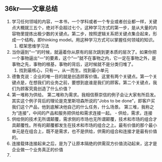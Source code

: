 ## 36kr——文章总结

1. 学习任何领域的内容，一本书，一个学科或者一个专业或者创业都一样，关键点大概就三五个，绝对不会超过七个。这种学习方式的第一步，是从大量的内容物里提炼出极少数的关键点。第二步，按照逻辑关系把关键点集合起来，形成一个结构，即thinking model。用这种学习方式可以掌握任何领域的知识。
	1. 框架思维学习法
2. 当你逼到“一”的时候，就逼着你从原有的层次跳到更本质的层次了。如果你把一个事物逼出“一”的要素，这个“一”就不在事物之内，它一定在事物之外，是事物之先，事物的根基，事物的背后，这时候就不是分类归堆了。
	1. 找到最核心，只有一，从一而生。找到最小单元
3. 德鲁克说：企业的唯一目的就是创造顾客价值。这里有两个关键点。第一个关键点是，在想我们的业务之前，要想到底谁是我们的顾客。第二个关键点，我们为顾客究竟创造了什么价值？
4. 第一堆称为供给。
第二堆称为需求。我相信蔡崇信的例子会让大家有所启发。其实这个例子背后的理论是克里斯坦森所说的“Jobs to be done”，即客户买我们这个产品，他到底解决他自己的什么任务，什么场景。
第三堆，我称之为“连接”，中间的产品和服务把供给和需求连接一起。
		- 供给，需求，连接
1. 供给侧的技术无所谓颠覆，需求侧的市场也无所谓颠覆，技术和市场的组合才具颠覆性。所有的颠覆都发生在技术和市场的组合之上。最有价值的那个最小单元是在组合上，既不是需求，也不是供给，供需的组合和连接才是最有价值的。
2. 连接载体连接起来之后，是为了让原本隔绝的供需双方价值流动起来，这才是企业做一个业务真正的价值
3. 